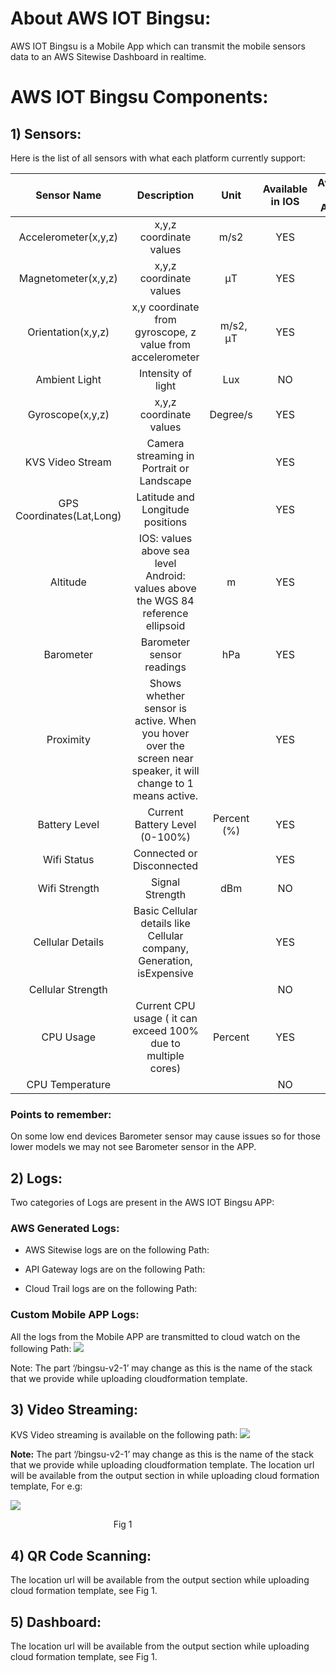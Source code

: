 # **About AWS IOT Bingsu:**
AWS IOT Bingsu is a Mobile App which can transmit the mobile sensors data to an AWS Sitewise Dashboard in realtime.

# **AWS IOT Bingsu Components:**

## **1) Sensors:** 
Here is the list of all sensors with what each platform currently support:

|Sensor Name|Description|Unit|Available in IOS|Available in Android|
| :-: | :-: | :-: | :-: | :-: |
|Accelerometer(x,y,z)|x,y,z coordinate values|m/s2|YES|YES|
|Magnetometer(x,y,z)|x,y,z coordinate values|μT|YES|YES|
|Orientation(x,y,z)|x,y coordinate from gyroscope, z value from accelerometer|`	`m/s2, μT|YES|YES|
|Ambient Light|Intensity of light |Lux|NO|YES|
|Gyroscope(x,y,z)|x,y,z coordinate values|Degree/s|YES|YES|
|KVS Video Stream|Camera streaming in Portrait or Landscape||YES|YES|
|GPS Coordinates(Lat,Long)|Latitude and Longitude positions||YES|YES|
|Altitude|IOS: values above sea level<br>Android: values above the WGS 84 reference ellipsoid  |m|YES|YES|
|Barometer|Barometer sensor readings|hPa|YES|YES|
|Proximity|Shows whether sensor is active. When you hover over the screen near speaker, it will change to 1 means active.||YES|YES|
|Battery Level|Current Battery Level (0-100%)|Percent (%)|YES|YES|
|Wifi Status|Connected or Disconnected||YES|YES|
|Wifi Strength|Signal Strength|dBm|NO|YES|
|Cellular Details|Basic Cellular details like Cellular company, Generation, isExpensive||YES|YES|
|Cellular Strength|||NO|NO|
|CPU Usage|Current CPU usage ( it can exceed 100% due to multiple cores)|Percent|YES|YES|
|CPU Temperature|||NO|NO|

### **Points to remember:**
On some low end devices Barometer sensor may cause issues so for those lower models we may not see Barometer sensor in the APP.

## **2) Logs:** 
Two categories of Logs are present in the AWS IOT Bingsu APP:

### **AWS Generated Logs:**

- AWS Sitewise logs are on the following Path:



- API Gateway logs are on the following Path:



- Cloud Trail logs are on the following Path:





### **Custom Mobile APP Logs:**


All the logs from the Mobile APP are transmitted to cloud watch on the following Path:
![](Aspose.Words.94d56e75-e62c-487f-bdca-c5d71a3776d8.004.png)

Note: The part ‘/bingsu-v2-1’ may change as this is the name of the stack that we provide while uploading cloudformation template.


## **3) Video Streaming:**

KVS Video streaming is available on the following path:
![](Aspose.Words.94d56e75-e62c-487f-bdca-c5d71a3776d8.005.png)

**Note:** The part ‘/bingsu-v2-1’ may change as this is the name of the stack that we provide while uploading cloudformation template. The location url will be available from the output section in while uploading cloud formation template, For e.g:

![](Aspose.Words.94d56e75-e62c-487f-bdca-c5d71a3776d8.006.png)

`						`Fig 1

## **4) QR Code Scanning:**
The location url will be available from the output section while uploading cloud formation template, see Fig 1.

## **5) Dashboard:**
The location url will be available from the output section while uploading cloud formation template, see Fig 1.



